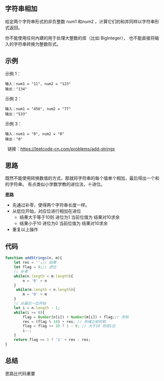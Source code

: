 ## 字符串相加

给定两个字符串形式的非负整数 num1 和num2 ，计算它们的和并同样以字符串形式返回。

你不能使用任何內建的用于处理大整数的库（比如 BigInteger）， 也不能直接将输入的字符串转换为整数形式。

## 示例

示例 1：
```
输入：num1 = "11", num2 = "123"
输出："134"
```
示例 2：
```
输入：num1 = "456", num2 = "77"
输出："533"
```
示例 3：
```
输入：num1 = "0", num2 = "0"
输出："0"
```
 
链接：https://leetcode-cn.com/problems/add-strings

## 思路
既然不能使用转换数值的方式，那就将字符串的每个值单个相加，最后得出一个和的字符串。
有点类似小学数学教的进位法，十进位。

**思路**
- 先通过补零，使得两个字符串长度一样。
- 从低位开始，对应位进行相加在进位
  - 结果大于等于10则 进位为1 当前位值为 结果对10求余
  - 结果小于10      进位为0 当前位值为 结果对10求余
- 重复以上操作


## 代码

``` js
function addStrings(n, m){
    let res = '';// 结果
    let flag = 0;// 进位
    // 补零
    while(n.length < m.length){
        n = '0' + n
    }
     while(m.length < n.length){
        m = '0' + m
    }
    // 从最后一位开始
    let i = n.length - 1;
    while(i >= 0){
        flag = Number(n[i]) + Number(m[i]) + flag;// 求和
        res = (flag % 10) + res; // 存储之前的和
        flag = flag >= 10 ? 1 : 0; // 大于10 则进1位
        i--;
    }
    return flag == 1 ? '1' + res : res;
}
```

## 总结
思路比代码重要